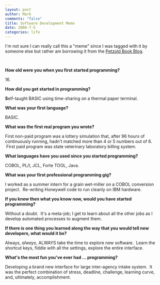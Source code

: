 ```yaml
--- 
layout: post
author: Mark
comments: "false"
title: Software Development Meme
date: 2008-7-5
categories: life
---
```

I'm not sure I can really call this a "meme" since I was tagged with it by someone else but rather am borrowing it from the <a title="Software Development Meme" href="http://www.charlespetzold.com/blog/2008/07/Software-Development-Meme.html">Petzold Book Blog</a>.

 

<strong style="font-weight: bold;">How old were you when you first started programming? </strong>

<strong style="font-weight: bold;"></strong>16.

<strong style="font-weight: bold; ">How did you get started in programming? </strong>

<strong style="font-weight: bold; ">S<span style="font-weight: normal; ">elf-taught BASIC using time-sharing on a thermal paper terminal.</span></strong>

<strong style="font-weight: bold; "><span style="font-weight: normal; "><strong style="font-weight: bold; ">What was your first language? </strong></span></strong>

<strong style="font-weight: bold; "><span style="font-weight: normal; "><strong style="font-weight: bold; "><span style="font-weight: normal; ">BASIC.</span></strong></span></strong>

<strong style="font-weight: bold; "><span style="font-weight: normal; "><strong style="font-weight: bold; "><span style="font-weight: normal; "><strong style="font-weight: bold; ">What was the first real program you wrote? </strong></span></strong></span></strong>

<strong style="font-weight: bold; "><span style="font-weight: normal; "><strong style="font-weight: bold; "><span style="font-weight: normal; "><strong style="font-weight: bold; "><span style="font-weight: normal; ">First non-paid program was a lottery simulation that, after 96 hours of continuously running, hadn't matched more than 4 or 5 numbers out of 6.  First paid program was state veterinary laboratory billing system.</span></strong></span></strong></span></strong>

<strong style="font-weight: bold; "><span style="font-weight: normal; "><strong style="font-weight: bold; "><span style="font-weight: normal; "><strong style="font-weight: bold; "><span style="font-weight: normal; "><strong style="font-weight: bold; ">What languages have you used since you started programming? </strong></span></strong></span></strong></span></strong>

<strong style="font-weight: bold; "><span style="font-weight: normal; "><strong style="font-weight: bold; "><span style="font-weight: normal; "><strong style="font-weight: bold; "><span style="font-weight: normal; "><strong style="font-weight: bold; "><span style="font-weight: normal; ">COBOL, PL/I, JCL, Forte TOOL, Java.</span></strong></span></strong></span></strong></span></strong>

<strong style="font-weight: bold; "><span style="font-weight: normal; "><strong style="font-weight: bold; "><span style="font-weight: normal; "><strong style="font-weight: bold; "><span style="font-weight: normal; "><strong style="font-weight: bold; "><span style="font-weight: normal; "><strong style="font-weight: bold; ">What was your first professional programming gig? </strong></span></strong></span></strong></span></strong></span></strong>

<strong style="font-weight: bold; "><span style="font-weight: normal; "><strong style="font-weight: bold; "><span style="font-weight: normal; "><strong style="font-weight: bold; "><span style="font-weight: normal; "><strong style="font-weight: bold; "><span style="font-weight: normal; "><strong style="font-weight: bold; "><span style="font-weight: normal; ">I worked as a summer intern for a grain wet-miller on a COBOL conversion project.  Re-writing Honeywell code to run cleanly on IBM hardware.</span></strong></span></strong></span></strong></span></strong></span></strong>

<strong style="font-weight: bold; "><span style="font-weight: normal; "><strong style="font-weight: bold; "><span style="font-weight: normal; "><strong style="font-weight: bold; "><span style="font-weight: normal; "><strong style="font-weight: bold; "><span style="font-weight: normal; "><strong style="font-weight: bold; "><span style="font-weight: normal; "><strong style="font-weight: bold; ">If you knew then what you know now, would you have started programming? </strong></span></strong></span></strong></span></strong></span></strong></span></strong>

<strong style="font-weight: bold; "><span style="font-weight: normal; "><strong style="font-weight: bold; "><span style="font-weight: normal; "><strong style="font-weight: bold; "><span style="font-weight: normal; "><strong style="font-weight: bold; "><span style="font-weight: normal; "><strong style="font-weight: bold; "><span style="font-weight: normal; "><strong style="font-weight: bold; "><span style="font-weight: normal; ">Without a doubt.  It's a meta-job; I get to learn about all the other jobs as I develop automated processes to augment them.</span></strong></span></strong></span></strong></span></strong></span></strong></span></strong>

<strong style="font-weight: bold; "><span style="font-weight: normal; "><strong style="font-weight: bold; "><span style="font-weight: normal; "><strong style="font-weight: bold; "><span style="font-weight: normal; "><strong style="font-weight: bold; "><span style="font-weight: normal; "><strong style="font-weight: bold; "><span style="font-weight: normal; "><strong style="font-weight: bold; "><span style="font-weight: normal; "><strong style="font-weight: bold; ">If there is one thing you learned along the way that you would tell new developers, what would it be? </strong></span></strong></span></strong></span></strong></span></strong></span></strong></span></strong>

<strong style="font-weight: bold; "><span style="font-weight: normal; "><strong style="font-weight: bold; "><span style="font-weight: normal; "><strong style="font-weight: bold; "><span style="font-weight: normal; "><strong style="font-weight: bold; "><span style="font-weight: normal; "><strong style="font-weight: bold; "><span style="font-weight: normal; "><strong style="font-weight: bold; "><span style="font-weight: normal; "><strong style="font-weight: bold; "><span style="font-weight: normal; ">Always, <em style="font-style: italic; ">always</em>, ALWAYS take the time to explore new software.  Learn the shortcut keys, fiddle with all the settings, explore the entire interface.</span></strong></span></strong></span></strong></span></strong></span></strong></span></strong></span></strong>

<strong style="font-weight: bold; "><span style="font-weight: normal; "><strong style="font-weight: bold; "><span style="font-weight: normal; "><strong style="font-weight: bold; "><span style="font-weight: normal; "><strong style="font-weight: bold; "><span style="font-weight: normal; "><strong style="font-weight: bold; "><span style="font-weight: normal; "><strong style="font-weight: bold; "><span style="font-weight: normal; "><strong style="font-weight: bold; "><span style="font-weight: normal; "><strong style="font-weight: bold; ">What's the most fun you've ever had ... programming? </strong></span></strong></span></strong></span></strong></span></strong></span></strong></span></strong></span></strong>

<strong style="font-weight: bold; "><span style="font-weight: normal; "><strong style="font-weight: bold; "><span style="font-weight: normal; "><strong style="font-weight: bold; "><span style="font-weight: normal; "><strong style="font-weight: bold; "><span style="font-weight: normal; "><strong style="font-weight: bold; "><span style="font-weight: normal; "><strong style="font-weight: bold; "><span style="font-weight: normal; "><strong style="font-weight: bold; "><span style="font-weight: normal; "><strong style="font-weight: bold; "><span style="font-weight: normal; ">Developing a brand new interface for large inter-agency intake system.  It was the perfect combination of stress, deadline, challenge, learning curve, and, ultimately, accomplishment.</span></strong></span></strong></span></strong></span></strong></span></strong></span></strong></span></strong></span></strong>

 
